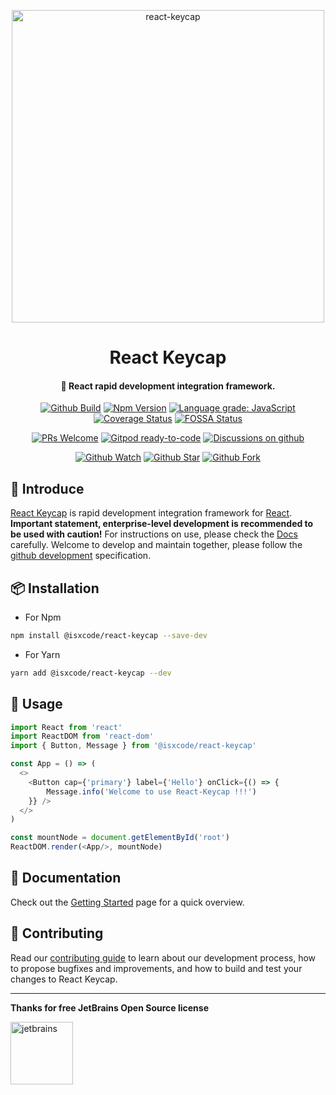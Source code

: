 <p align="center">
  <a href="https://github.com/isxcode/react-keycap" style="border-bottom: none !important;">
    <img src="https://gitee.com/isxcode/blogs-galaxy-images/raw/master/keycap/keycap.png" alt="react-keycap" width="500">
  </a>
</p>

<h1 align="center">
    React Keycap
</h1>

<h4 align="center">
    🧙 React rapid development integration framework.
</h4>

<div align="center" class="badge">

[![Github Build](https://github.com/isxcode/react-keycap/workflows/build/badge.svg?branch=latest)](https://github.com/isxcode/react-keycap/actions?query=workflow%3A%22build%22)
[![Npm Version](https://img.shields.io/npm/v/@isxcode/react-keycap)](https://www.npmjs.com/package/@isxcode/react-keycap)
[![Language grade: JavaScript](https://img.shields.io/lgtm/grade/javascript/g/isxcode/react-keycap.svg?logo=lgtm&logoWidth=18)](https://lgtm.com/projects/g/isxcode/react-keycap/context:javascript)
[![Coverage Status](https://coveralls.io/repos/github/isxcode/react-keycap/badge.svg?branch=latest)](https://coveralls.io/github/isxcode/react-keycap?branch=latest)
[![FOSSA Status](https://app.fossa.com/api/projects/git%2Bgithub.com%2Fisxcode%2Freact-keycap.svg?type=shield)](https://app.fossa.com/projects/git%2Bgithub.com%2Fisxcode%2Freact-keycap?ref=badge_shield)

</div>

<div align="center" class="badge">

[![PRs Welcome](https://img.shields.io/badge/PRs-welcome-brightgreen.svg)](https://github.com/isxcode/react-keycap/blob/latest/CONTRIBUTING.md)
[![Gitpod ready-to-code](https://img.shields.io/badge/Gitpod-ready--to--code-blue?logo=gitpod)](https://gitpod.io/#https://github.com/isxcode/react-keycap)
[![Discussions on github](https://img.shields.io/badge/Discussions-on%20github-blueviolet)](https://github.com/isxcode/spring-oxygen/discussions)

</div>

<div align="center" class="badge">

[![Github Watch](https://img.shields.io/github/watchers/isxcode/react-keycap?style=social)](https://github.com/isxcode/react-keycap/watchers)
[![Github Star](https://img.shields.io/github/stars/isxcode/react-keycap?style=social)](https://github.com/isxcode/react-keycap/stargazers)
[![Github Fork](https://img.shields.io/github/forks/isxcode/react-keycap?style=social)](https://github.com/isxcode/react-keycap/network/members)

</div>

## 🐣 Introduce

[React Keycap](https://github.com/isxcode/react-keycap) is rapid development integration framework for [React](https://reactjs.org/).
**Important statement, enterprise-level development is recommended to be used with caution!**
For instructions on use, please check the [Docs](https://react-keycap.isxcode.com) carefully.
Welcome to develop and maintain together, please follow the [github development](https://github.com/isxcode/react-keycap/blob/latest/CONTRIBUTING.md) specification.

## 📦 Installation

- For Npm

```bash
npm install @isxcode/react-keycap --save-dev
```

- For Yarn

```bash
yarn add @isxcode/react-keycap --dev
```

## 🔨 Usage

```javascript
import React from 'react'
import ReactDOM from 'react-dom'
import { Button, Message } from '@isxcode/react-keycap'

const App = () => (
  <>
    <Button cap={'primary'} label={'Hello'} onClick={() => {
        Message.info('Welcome to use React-Keycap !!!')
    }} />
  </>
)

const mountNode = document.getElementById('root')
ReactDOM.render(<App/>, mountNode)
```

## 📒 Documentation

Check out the [Getting Started](https://react-keycap.isxcode.com) page for a quick overview.

##  👏 Contributing

Read our [contributing guide](https://github.com/isxcode/react-keycap/blob/latest/CONTRIBUTING.md) to learn about our development process, how to propose bugfixes and improvements, and how to build and test your changes to React Keycap.

***

**Thanks for free JetBrains Open Source license**

<a href="https://www.jetbrains.com/?from=react-keycap" target="_blank" style="border-bottom: none !important;">
    <img src="https://gitee.com/isxcode/blogs-galaxy-images/raw/master/jetbrains/jetbrains-3.png" height="100" alt="jetbrains"/>
</a>